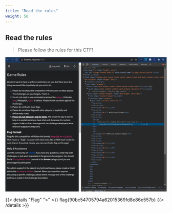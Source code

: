 ```yaml
---
title: "Read the rules"
weight: 50
---
```

## Read the rules

> Please follow the rules for this CTF!

![Read the rules](../images/read_the_rules.png)

{{< details "Flag" ">" >}}
flag{90bc54705794a62015369fd8e86e557b}
{{< /details >}}
